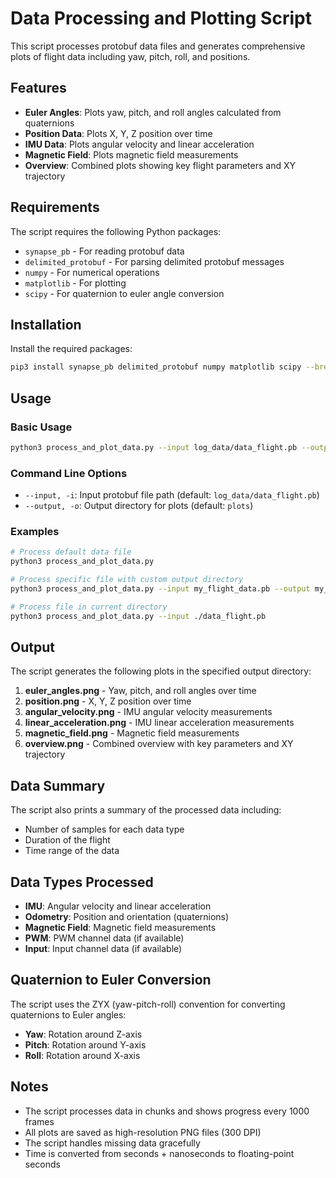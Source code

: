 # Data Processing and Plotting Script

This script processes protobuf data files and generates comprehensive plots of flight data including yaw, pitch, roll, and positions.

## Features

- **Euler Angles**: Plots yaw, pitch, and roll angles calculated from quaternions
- **Position Data**: Plots X, Y, Z position over time
- **IMU Data**: Plots angular velocity and linear acceleration
- **Magnetic Field**: Plots magnetic field measurements
- **Overview**: Combined plots showing key flight parameters and XY trajectory

## Requirements

The script requires the following Python packages:
- `synapse_pb` - For reading protobuf data
- `delimited_protobuf` - For parsing delimited protobuf messages
- `numpy` - For numerical operations
- `matplotlib` - For plotting
- `scipy` - For quaternion to euler angle conversion

## Installation

Install the required packages:

```bash
pip3 install synapse_pb delimited_protobuf numpy matplotlib scipy --break-system-packages
```

## Usage

### Basic Usage

```bash
python3 process_and_plot_data.py --input log_data/data_flight.pb --output plots
```

### Command Line Options

- `--input, -i`: Input protobuf file path (default: `log_data/data_flight.pb`)
- `--output, -o`: Output directory for plots (default: `plots`)

### Examples

```bash
# Process default data file
python3 process_and_plot_data.py

# Process specific file with custom output directory
python3 process_and_plot_data.py --input my_flight_data.pb --output my_plots

# Process file in current directory
python3 process_and_plot_data.py --input ./data_flight.pb
```

## Output

The script generates the following plots in the specified output directory:

1. **euler_angles.png** - Yaw, pitch, and roll angles over time
2. **position.png** - X, Y, Z position over time
3. **angular_velocity.png** - IMU angular velocity measurements
4. **linear_acceleration.png** - IMU linear acceleration measurements
5. **magnetic_field.png** - Magnetic field measurements
6. **overview.png** - Combined overview with key parameters and XY trajectory

## Data Summary

The script also prints a summary of the processed data including:
- Number of samples for each data type
- Duration of the flight
- Time range of the data

## Data Types Processed

- **IMU**: Angular velocity and linear acceleration
- **Odometry**: Position and orientation (quaternions)
- **Magnetic Field**: Magnetic field measurements
- **PWM**: PWM channel data (if available)
- **Input**: Input channel data (if available)

## Quaternion to Euler Conversion

The script uses the ZYX (yaw-pitch-roll) convention for converting quaternions to Euler angles:
- **Yaw**: Rotation around Z-axis
- **Pitch**: Rotation around Y-axis  
- **Roll**: Rotation around X-axis

## Notes

- The script processes data in chunks and shows progress every 1000 frames
- All plots are saved as high-resolution PNG files (300 DPI)
- The script handles missing data gracefully
- Time is converted from seconds + nanoseconds to floating-point seconds 